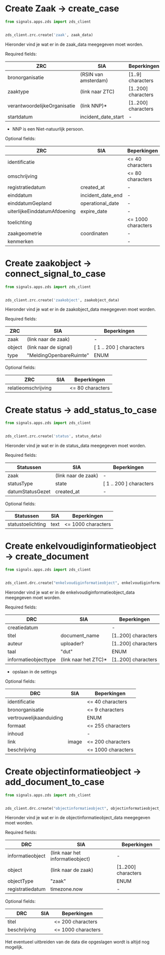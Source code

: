 # Create Zaak -> create_case

```python
from signals.apps.zds import zds_client


zds_client.zrc.create('zaak', zaak_data)
```

Hieronder vind je wat er in de zaak_data meegegeven moet worden.

Required fields:

| ZRC                           | SIA                   | Beperkingen           |
|-------------------------------|-----------------------|-----------------------|
| bronorganisatie               | (RSIN van amsterdam)  | [1..9] characters     |
| zaaktype                      | (link naar ZTC)       | [1..200] characters   |
| verantwoordelijkeOrganisatie  | (link NNP)*           | [1..200] characters   |
| startdatum                    | incident_date_start   | -                     |

* NNP is een Niet-natuurlijk persoon.

Optional fields:

| ZRC                           | SIA                   | Beperkingen           |
|-------------------------------|-----------------------|-----------------------|
| identificatie                 |                       | <= 40 characters      |
| omschrijving                  |                       | <= 80 characters      |
| registratiedatum              | created_at            | -                     |
| einddatum                     | incident_date_end     | -                     |
| einddatumGepland              | operational_date      | -                     |
| uiterlijkeEinddatumAfdoening  | expire_date           | -                     |
| toelichting                   |                       | <= 1000 characters    |
| zaakgeometrie                 | coordinaten           | -                     |
| kenmerken                     |                       | -                     |

# Create zaakobject -> connect_signal_to_case

```python
from signals.apps.zds import zds_client


zds_client.zrc.create('zaakobject', zaakobject_data)
```

Hieronder vind je wat er in de zaakobject_data meegegeven moet worden.

Required fields:

| ZRC                   | SIA                     | Beperkingen               |
|-----------------------|-------------------------|---------------------------|
| zaak                  | (link naar de zaak)     | -                         |
| object                | (link naar de signal)   | [ 1 .. 200 ] characters   |
| type                  | "MeldingOpenbareRuimte" | ENUM                      |

Optional fields:

| ZRC                   | SIA                   | Beperkingen               |
|-----------------------|-----------------------|---------------------------|
| relatieomschrijving   |                       | <= 80 characters          |


# Create status -> add_status_to_case

```python
from signals.apps.zds import zds_client


zds_client.zrc.create('status', status_data)
```

Hieronder vind je wat er in de status_data meegegeven moet worden.

Required fields:

| Statussen             | SIA                 | Beperkingen               |
|-----------------------|---------------------|---------------------------|
| zaak                  | (link naar de zaak) | -                         |
| statusType            | state               | [ 1 .. 200 ] characters   |
| datumStatusGezet      | created_at          | -                         |

Optional fields:

| Statussen             | SIA                 | Beperkingen               |
|-----------------------|---------------------|---------------------------|
| statustoelichting     | text                | <= 1000 characters        |


# Create enkelvoudiginformatieobject -> create_document

```python
from signals.apps.zds import zds_client


zds_client.drc.create("enkelvoudiginformatieobject", enkelvoudiginformatieobject_data)
```

Hieronder vind je wat er in de enkelvoudiginformatieobject_data meegegeven moet worden.

Required fields:

| DRC                         | SIA                   | Beperkingen           |
|-----------------------------|-----------------------|-----------------------|
| creatiedatum                |                       | -                     |
| titel                       | document_name         | [1..200] characters   |
| auteur                      | uploader?             | [1..200] characters   |
| taal                        | "dut"                 | ENUM                  |
| informatieobjecttype        | (link naar het ZTC)*  | [1..200] characters   |

* opslaan in de settings

Optional fields:

| DRC                         | SIA                   | Beperkingen           |
|-----------------------------|-----------------------|-----------------------|
| identificatie               |                       | <= 40 characters      |
| bronorganisatie             |                       | <= 9 characters       |
| vertrouwelijkaanduiding     |                       | ENUM                  |
| formaat                     |                       | <= 255 characters     |
| inhoud                      |                       | -                     |
| link                        | image                 | <= 200 characters     |
| beschrijving                |                       | <= 1000 characters    |


# Create objectinformatieobject -> add_document_to_case

```python
from signals.apps.zds import zds_client


zds_client.drc.create("objectinformatieobject", objectinformatieobject_data)
```

Hieronder vind je wat er in de objectinformatieobject_data meegegeven moet worden.

Required fields:

| DRC                    | SIA                              | Beperkingen           |
|------------------------|----------------------------------|-----------------------|
| informatieobject       | (link naar het informatieobject) | -                     |
| object                 | (link naar de zaak)              | [1..200] characters   |
| objectType             | "zaak"                           | ENUM                  |
| registratiedatum       | timezone.now                     | -                     |

Optional fields:

| DRC                    | SIA                   | Beperkingen           |
|------------------------|-----------------------|-----------------------|
| titel                  |                       | <= 200 characters     |
| beschrijving           |                       | <= 1000 characters    |

Het eventueel uitbreiden van de data die opgeslagen wordt is altijd nog mogelijk.
